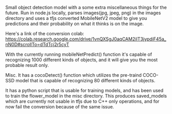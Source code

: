 Small object detection model with a some extra miscellaneous things for the future.
Run in node.js locally, parses images(jpg, jpeg, png) in the images directory and uses a tfjs converted MobileNetV2 model to give you predictions and their probability on what it thinks is on the image.

Here's a link of the conversion colab:
https://colab.research.google.com/drive/1vnQXSgJ0aqCAM2iIT3jypdiF45a_nN0D#scrollTo=dTdTcj2r5cyT

With the currently running mobileNetPredict() function it's capable of recognizing 1000 different kinds of objects, and it will give you the most probable result only.

Misc.
It has a cocoDetect() function which utilizes the pre-traind COCO-SSD model that is capable of recognizing 80 different kinds of objects.

It has a python script that is usable for training models, and has been used to train the flower_model in the misc directory.
This produces saved_models which are currently not usable in tfjs due to C++ only operations, and for now fail the conversion because of the same issue.
